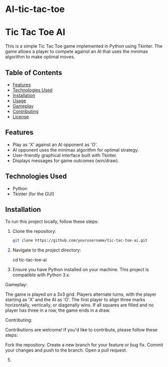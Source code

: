 # AI-tic-tac-toe
# Tic Tac Toe AI

This is a simple Tic Tac Toe game implemented in Python using Tkinter. The game allows a player to compete against an AI that uses the minimax algorithm to make optimal moves.

## Table of Contents

- [Features](#features)
- [Technologies Used](#technologies-used)
- [Installation](#installation)
- [Usage](#usage)
- [Gameplay](#gameplay)
- [Contributing](#contributing)
- [License](#license)

## Features

- Play as 'X' against an AI opponent as 'O'.
- AI opponent uses the minimax algorithm for optimal strategy.
- User-friendly graphical interface built with Tkinter.
- Displays messages for game outcomes (win/draw).

## Technologies Used

- Python
- Tkinter (for the GUI)

## Installation

To run this project locally, follow these steps:

1. Clone the repository:

   ```bash
   git clone https://github.com/yourusername/tic-tac-toe-ai.git
2. Navigate to the project directory:

   cd tic-tac-toe-ai

3. Ensure you have Python installed on your machine. This project is compatible with Python 3.x.

Gameplay:

The game is played on a 3x3 grid.
Players alternate turns, with the player starting as 'X' and the AI as 'O'.
The first player to align three marks horizontally, vertically, or diagonally wins.
If all squares are filled and no player has three in a row, the game ends in a draw.

Contributing:

Contributions are welcome! If you'd like to contribute, please follow these steps:

Fork the repository.
Create a new branch for your feature or bug fix.
Commit your changes and push to the branch.
Open a pull request.   

5.    
